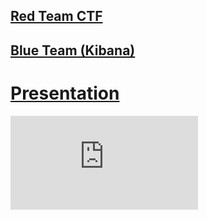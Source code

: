 ## [Red Team CTF](https://github.com/dsteves28/CyberSecurity-Bootcamp/tree/main/20.%20Red%20vs%20Blue/1.%20Red)

## [Blue Team (Kibana)](https://github.com/dsteves28/CyberSecurity-Bootcamp/tree/main/20.%20Red%20vs%20Blue/2.%20Blue)

# [Presentation](https://github.com/dsteves28/CyberSecurity-Bootcamp/blob/main/20.%20Red%20vs%20Blue/3.%20Presentation/README.pdf)

![slides](https://github.com/dsteves28/CyberSecurity-Bootcamp/blob/main/20.%20Red%20vs%20Blue/Day%203/Project%202.pdf) 